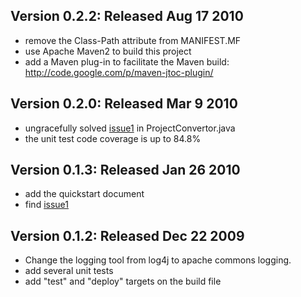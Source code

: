 ## Version 0.2.2: Released Aug 17 2010 ##
  * remove the Class-Path attribute from MANIFEST.MF
  * use Apache Maven2 to build this project
  * add a Maven plug-in to facilitate the Maven build: http://code.google.com/p/maven-jtoc-plugin/

## Version 0.2.0: Released Mar 9 2010 ##
  * ungracefully solved [issue1](http://code.google.com/p/jtoc/issues/detail?id=1) in ProjectConvertor.java
  * the unit test code coverage is up to 84.8%

## Version 0.1.3: Released Jan 26 2010 ##
  * add the quickstart document
  * find [issue1](http://code.google.com/p/jtoc/issues/detail?id=1)

## Version 0.1.2: Released Dec 22 2009 ##
  * Change the logging tool from log4j to apache commons logging.
  * add several unit tests
  * add "test" and "deploy" targets on the build file